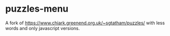 # puzzles-menu

A fork of https://www.chiark.greenend.org.uk/~sgtatham/puzzles/ with less words and only javascript versions.
